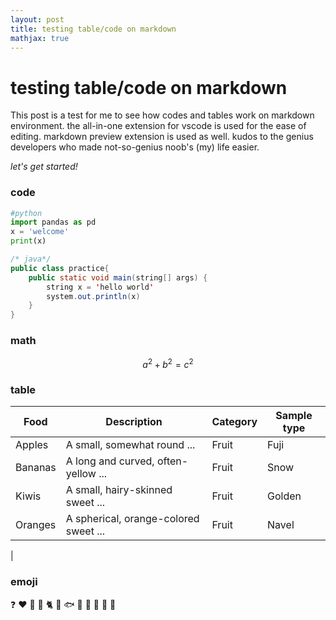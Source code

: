 ```yaml
---
layout: post
title: testing table/code on markdown
mathjax: true
---
```


# testing table/code on markdown

This post is a test for me to see how codes and tables work on markdown environment.
the all-in-one extension for vscode is used for the ease of editing. markdown preview extension is used as well. kudos to the genius developers who made not-so-genius noob's (my) life easier. 

*let's get started!*

### code

```python
#python
import pandas as pd
x = 'welcome'
print(x)
```
```java
/* java*/
public class practice{
    public static void main(string[] args) {
        string x = 'hello world'
        system.out.println(x)
    } 
}       
```

### math
$$  a^2+b^2=c^2 $$
### table
<div class="datatable-begin"></div>

| Food    | Description                           | Category | Sample type |
| ------- | ------------------------------------- | -------- | ----------- |
| Apples  | A small, somewhat round ...           | Fruit    | Fuji        |
| Bananas | A long and curved, often-yellow ...   | Fruit    | Snow        |
| Kiwis   | A small, hairy-skinned sweet ...      | Fruit    | Golden      |
| Oranges | A spherical, orange-colored sweet ... | Fruit    | Navel       |

<div class="datatable-end"></div>|

### emoji
:question: :heart: :imp: :see_no_evil:
:cat2: :dog: :fish: :lion:
:taxi: :school: :bus: :barber:


